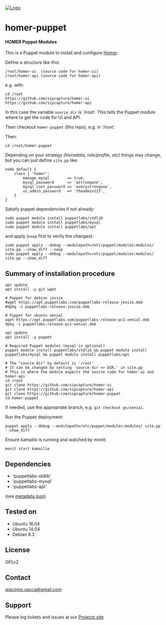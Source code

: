 [![Logo](http://sipcapture.org/data/images/sipcapture_header.png)](http://sipcapture.org)

# homer-puppet
#### HOMER Puppet Modules

This is a Puppet module to install and configure [Homer](https://github.com/sipcapture/homer).

Define a structure like this:

```
/root/homer-ui  (source code for homer-ui)
/root/homer-api (source code for homer-api)
```

e.g. with:

```
cd /root
https://github.com/sipcapture/homer-ui
https://github.com/sipcapture/homer-api
```

In this case the variable `source_dir` is '/root'. This tells the Puppet module where to get the code for UI and API.

Then checkout `homer-puppet` (this repo), e.g. in '/root'.


Then:

```
cd /root/homer-puppet
```

Depending on your strategy _(hieradata, role/profile, etc)_ things may change, but you can just define ```site.pp``` like:

```
node default {
    class { 'homer':
        manage_mysql        => true,
        mysql_password      => 'astrongone',
        mysql_root_password => 'averystrongone',
        ui_admin_password   => 'theadmin123',
    }
}
```

Satisfy puppet dependencies if not already:

```
sudo puppet module install puppetlabs/stdlib
sudo puppet module install puppetlabs/mysql
sudo puppet module install puppetlabs/apt
```

and apply (`noop` first to verify the changes):

```
sudo puppet apply --debug --modulepath=/etc/puppet/modules:modules/ site.pp --show_diff --noop
sudo puppet apply --debug --modulepath=/etc/puppet/modules:modules/ site.pp --show_diff
```

Summary of installation procedure
---------------------------------

```
apt update
apt install -y git wget

# Puppet for debian jessie
#wget https://apt.puppetlabs.com/puppetlabs-release-jessie.deb
#dpkg -i puppetlabs-release-jessie.deb

# Puppet for ubuntu xenial
wget https://apt.puppetlabs.com/puppetlabs-release-pc1-xenial.deb
dpkg -i puppetlabs-release-pc1-xenial.deb

apt update
apt install -y puppet

# Required Puppet modules (mysql is optional)
puppet module install puppetlabs/stdlib && puppet module install puppetlabs/mysql && puppet module install puppetlabs/apt

# The "source dir" by default is '/root'
# It can be changed by setting 'source_dir => DIR,' in site.pp
# This is where the module expects the source code for homer-ui and homer-api
cd /root
git clone https://github.com/sipcapture/homer-ui
git clone https://github.com/sipcapture/homer-api
git clone https://github.com/sipcapture/homer-puppet
cd homer-puppet
```

If needed, use the appropriate branch, e.g. `git checkout gv/xenial`.

Run the Puppet deployment:

```
puppet apply --debug --modulepath=/etc/puppet/modules:modules/ site.pp --show_diff
```

Ensure kamailio is running and watched by monit:

```
monit start kamailio
```


Dependencies
------------

- 'puppetlabs-stdlib'
- 'puppetlabs-mysql'
- 'puppetlabs-apt'

(see [metadata.json](https://github.com/sipcapture/homer-puppet/blob/master/modules/homer/metadata.json))

Tested on
---------

- Ubuntu 16.04
- Ubuntu 14.04
- Debian 8.3

License
-------

GPLv2

Contact
-------

giacomo.vacca@gmail.com


Support
-------

Please log tickets and issues at our [Projects site](https://github.com/sipcapture/homer-puppet)

